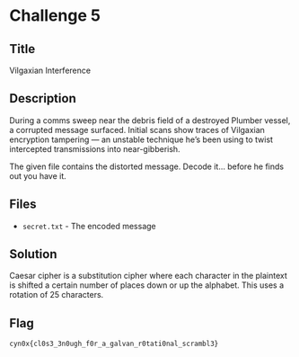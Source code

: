 # Challenge 5

## Title

Vilgaxian Interference

## Description

During a comms sweep near the debris field of a destroyed Plumber vessel, a corrupted message surfaced. Initial scans show traces of Vilgaxian encryption tampering — an unstable technique he’s been using to twist intercepted transmissions into near-gibberish.

The given file contains the distorted message. Decode it… before he finds out you have it.

## Files

- `secret.txt` - The encoded message

## Solution

Caesar cipher is a substitution cipher where each character in the plaintext is shifted a certain number of places down or up the alphabet. This uses a rotation of 25 characters.

## Flag

```text
cyn0x{cl0s3_3n0ugh_f0r_a_galvan_r0tati0nal_scrambl3}
```
